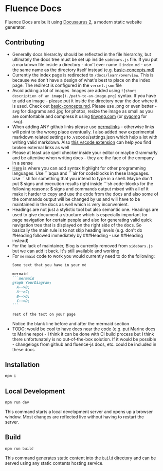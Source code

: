 # Fluence Docs

Fluence Docs are built using [Docusaurus 2](https://docusaurus.io/), a modern static website generator.

## Contributing

- Generally docs hierarchy should be reflected in the file hierarchy, but ultimately the docs tree must be set up inside `sidebars.js` file. If you put a markdown file inside a directory - don't ever name it `index.md` - use the same name as the directory itself instead (e.g. [basic-concepts.md](./docs/marine-book/basic-concepts/basic-concepts.md))
- Currently the index page is redirected to `/docs/learn/overview`. This is because we don't have a design of what's best to place on the index page. The redirect is configured in the `vercel.json` file
- Avoid adding a lot of images. Images are added using `![short description of an image](./path-to-an-image.png)` syntax. If you have to add an image - please put it inside the directory near the doc where it is used. Check out [basic-concepts.md](./docs/marine-book/basic-concepts/basic-concepts.md). Please use .png or even better - svg for diagrams and .jpg for photos, resize the image as small as you are comfortable and compress it using [tinypng.com](https://tinypng.com/) (or [svgomg](https://jakearchibald.github.io/svgomg/) for .svg).
- When adding ANY github links please use [permalinks](https://docs.github.com/en/get-started/writing-on-github/working-with-advanced-formatting/creating-a-permanent-link-to-a-code-snippet) - otherwise links will point to the wrong place eventually. I also added new experimental markdown related settings to .vscode/settings.json which help a lot with writing valid markdown. Also [this vscode extension](https://marketplace.visualstudio.com/items?itemName=blackmist.LinkCheckMD) can help you find broken external links as well
- Please at least use spell checker inside your editor or maybe Grammarly and be attentive when writing docs - they are the face of the company in a sense
- [Here](https://github.com/fluencelabs/docs/blob/9c6e5a257f453b6dbffb856fc236917908e80602/docusaurus.config.js#L61) is where you can add syntax highlight for other programming languages. Use \`\`\`aqua and \`\`\`air for codeblocks in these languages. Use \`\`\`sh for something that you intend to type in a shell. Maybe don't put \$ signs and execution results right inside  \`\`\`sh code-blocks for the following reasons: \$ signs and commands output mixed with all of it make it harder to copy and use the code from the docs and also some of the commands output will be changed by us and will have to be maintained in the docs as well which is very inconvenient.
- Headings are not just a stylistic tool but also semantic one. Headings are used to give document a structure which is especially important for page navigation for certain people and also for generating valid quick navigation tree that is displayed on the right side of the docs. So basically the main rule is to not skip heading levels (e.g. don't do #Heading followed immediately by ###Heading - use ##Heading instead)
- For the lack of maintainer, Blog is currently removed from `sidebars.js` but we can add it back. It's still available and working
- For `mermaid` code to work you would currently need to do the following:
  ````markdown
  Some text that you have in your md
  
  mermaid
  ```mermaid
  graph YourDiagram;
    A-->B;
    A-->C;
    B-->D;
    C-->D;
  ```

  rest of the text on your page
  ````
  Notice the blank line before and after the mermaid section
- TODO: would be cool to have docs near the code (e.g. put Marine docs to Marine repo) - I think it can be done with CI build process but I think there unfortunately is no out-of-the-box solution. If it would be possible - changelogs from github and fluence-js docs, etc. could be included in these docs

## Installation

```sh
npm i
```

## Local Development

```sh
npm run dev
```

This command starts a local development server and opens up a browser window. Most changes are reflected live without having to restart the server.

## Build

```sh
npm run build
```

This command generates static content into the `build` directory and can be served using any static contents hosting service.
